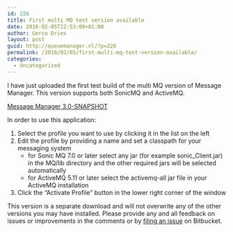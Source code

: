 ```yaml
---
id: 226
title: First multi MQ test version available
date: 2016-02-05T22:53:09+01:00
author: Gerco Dries
layout: post
guid: http://queuemanager.nl/?p=226
permalink: /2016/02/05/first-multi-mq-test-version-available/
categories:
  - Uncategorized
---
```

I have just uploaded the first test build of the multi MQ version of Message Manager. This version supports both SonicMQ and ActiveMQ.

[Message Manager 3.0-SNAPSHOT](http://queuemanager.nl/v3/nightly/app/MessageManager.jnlp)

In order to use this application:

  1. Select the profile you want to use by clicking it in the list on the left
  2. Edit the profile by providing a name and set a classpath for your messaging system 
      * for Sonic MQ 7.0 or later select any jar (for example sonic_Client.jar) in the MQ/lib directory and the other required jars will be selected automatically
      * for ActiveMQ 5.11 or later select the activemq-all jar file in your ActiveMQ installation
  3. Click the &#8220;Activate Profile&#8221; button in the lower right corner of the window

This version is a separate download and will not overwrite any of the other versions you may have installed. Please provide any and all feedback on issues or improvements in the comments or by [filing an issue](https://bitbucket.org/gerco/messagemanager/issues/new) on Bitbucket.